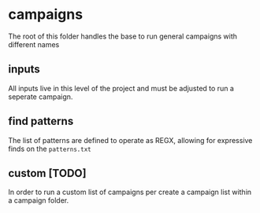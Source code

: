 # campaigns

The root of this folder handles the base to run general campaigns with different names

## inputs

All inputs live in this level of the project and must be adjusted to run a seperate campaign.

## find patterns

The list of patterns are defined to operate as REGX, allowing for expressive finds on the `patterns.txt`

## custom [TODO]

In order to run a custom list of campaigns per create a campaign list within a campaign folder.
